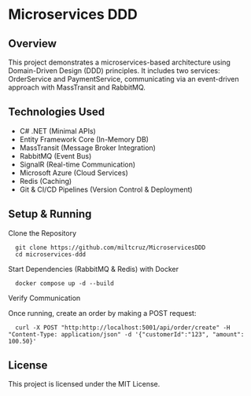 # Microservices DDD

## Overview

This project demonstrates a microservices-based architecture using Domain-Driven Design (DDD) principles. It includes two services: OrderService and PaymentService, communicating via an event-driven approach with MassTransit and RabbitMQ.

##  Technologies Used

- C# .NET (Minimal APIs)
- Entity Framework Core (In-Memory DB)
- MassTransit (Message Broker Integration)
- RabbitMQ (Event Bus)
- SignalR (Real-time Communication)
- Microsoft Azure (Cloud Services)
- Redis (Caching)
- Git & CI/CD Pipelines (Version Control & Deployment)


## Setup & Running

Clone the Repository

      git clone https://github.com/miltcruz/MicroservicesDDD
      cd microservices-ddd

Start Dependencies (RabbitMQ & Redis) with Docker

      docker compose up -d --build

Verify Communication

Once running, create an order by making a POST request:

      curl -X POST "http:http://localhost:5001/api/order/create" -H "Content-Type: application/json" -d '{"customerId":"123", "amount": 100.50}'


## License

This project is licensed under the MIT License.
